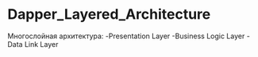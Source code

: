 # Dapper_Layered_Architecture
Многослойная архитектура:
-Presentation Layer
-Business Logic Layer
-Data Link Layer
